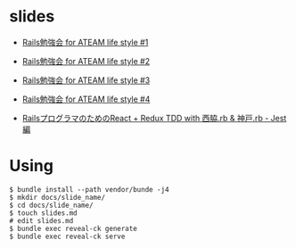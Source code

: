 # slides
- [Rails勉強会 for ATEAM life style #1](https://chimame.github.io/slides/rails_training_for_ateam_1/slides/)
- [Rails勉強会 for ATEAM life style #2](https://chimame.github.io/slides/rails_training_for_ateam_2/slides/)
- [Rails勉強会 for ATEAM life style #3](https://chimame.github.io/slides/rails_training_for_ateam_3/slides/)
- [Rails勉強会 for ATEAM life style #4](https://chimame.github.io/slides/rails_training_for_ateam_4/slides/)

- [RailsプログラマのためのReact + Redux TDD with 西脇.rb & 神戸.rb - Jest編](https://chimame.github.io/slides/React_and_Redux_RailsProgrammer/slides/)

# Using
```
$ bundle install --path vendor/bunde -j4
$ mkdir docs/slide_name/
$ cd docs/slide_name/
$ touch slides.md
# edit slides.md
$ bundle exec reveal-ck generate 
$ bundle exec reveal-ck serve
```
